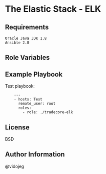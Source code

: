 The Elastic Stack - ELK
=========
Requirements
------------
	Oracle Java JDK 1.8
	Ansible 2.0
Role Variables
--------------


Example Playbook
----------------
Test playbook:
```
	---
	- hosts: Test
	  remote_user: root
	  roles:
	    - role: ./tradecore-elk
```

License
-------
BSD

Author Information
------------------
@vidojeg
